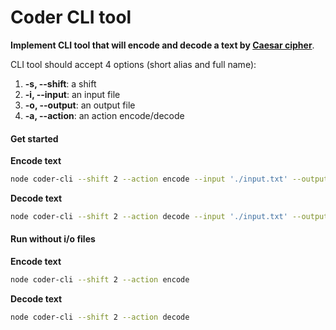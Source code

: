 # Coder CLI tool

**Implement CLI tool that will encode and decode a text by [Caesar cipher](https://en.wikipedia.org/wiki/Caesar_cipher)**.

CLI tool should accept 4 options (short alias and full name):

1.  **-s, --shift**: a shift
2.  **-i, --input**: an input file
3.  **-o, --output**: an output file
4.  **-a, --action**: an action encode/decode

#### Get started
**Encode text**
``` Bash 
node coder-cli --shift 2 --action encode --input './input.txt' --output './output.txt'
```
**Decode text**
``` Bash 
node coder-cli --shift 2 --action decode --input './input.txt' --output './output.txt'
```

#### Run without i/o files
**Encode text**
``` Bash 
node coder-cli --shift 2 --action encode
```
**Decode text**
``` Bash 
node coder-cli --shift 2 --action decode
```